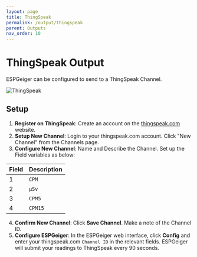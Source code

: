 ```yaml
---
layout: page
title: ThingSpeak
permalink: /output/thingspeak
parent: Outputs
nav_order: 10
---
```


# ThingSpeak Output

ESPGeiger can be configured to send to a ThingSpeak Channel.

![ThingSpeak](/img/thingspeak.png)

## Setup

1. __Register on ThingSpeak__: Create an account on the [thingspeak.com](https://thingspeak.com/) website.
2. __Setup New Channel__: Login to your thingspeak.com account. Click "New Channel" from the Channels page.
3. __Configure New Channel__: Name and Describe the Channel. Set up the Field variables as below:

| Field | Description |
|---|---|
| 1 | `CPM` |
| 2 | `μSv` |
| 3 | `CPM5` |
| 4 | `CPM15` |

4. __Confirm New Channel__: Click __Save Channel__. Make a note of the Channel ID.
5. __Configure ESPGeiger__: In the ESPGeiger web interface, click __Config__ and enter your thingspeak.com `Channel ID` in the relevant fields. ESPGeiger will submit your readings to ThingSpeak every 90 seconds.
